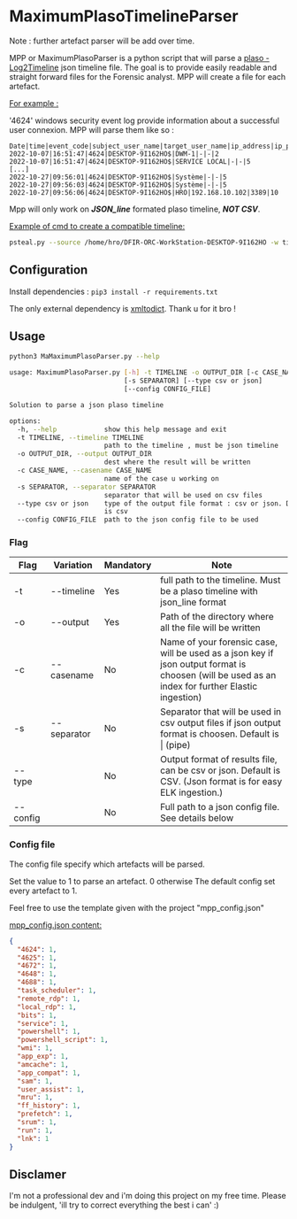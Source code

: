 # MaximumPlasoTimelineParser

Note : further artefact parser will be add over time.


MPP or MaximumPlasoParser is a python script that will parse a [plaso - Log2Timeline](https://github.com/log2timeline/plaso)  json timeline file.
The goal is to provide easily readable and straight forward files for the Forensic analyst.
MPP will create a file for each artefact.


<ins>For example :</ins>

'4624' windows security event log provide information about a successful user connexion.
MPP will parse them like so :

```csv
Date|time|event_code|subject_user_name|target_user_name|ip_address|ip_port|logon_type
2022-10-07|16:51:47|4624|DESKTOP-9I162HO$|DWM-1|-|-|2
2022-10-07|16:51:47|4624|DESKTOP-9I162HO$|SERVICE LOCAL|-|-|5
[...]
2022-10-27|09:56:01|4624|DESKTOP-9I162HO$|Système|-|-|5
2022-10-27|09:56:03|4624|DESKTOP-9I162HO$|Système|-|-|5
2022-10-27|09:56:06|4624|DESKTOP-9I162HO$|HRO|192.168.10.102|3389|10
```

Mpp will only work on ***JSON_line*** formated plaso timeline, ***NOT CSV***.

<ins> Example of cmd to create a compatible timeline:</ins>

```bash
psteal.py --source /home/hro/DFIR-ORC-WorkStation-DESKTOP-9I162HO -w timeline.json -o json_line
```

## Configuration

Install dependencies : `pip3 install -r requirements.txt`

The only external dependency is [xmltodict](https://pypi.org/project/xmltodict/).
Thank u for it bro !

## Usage

```bash
python3 MaMaximumPlasoParser.py --help

usage: MaximumPlasoParser.py [-h] -t TIMELINE -o OUTPUT_DIR [-c CASE_NAME]
                             [-s SEPARATOR] [--type csv or json]
                             [--config CONFIG_FILE]

Solution to parse a json plaso timeline

options:
  -h, --help            show this help message and exit
  -t TIMELINE, --timeline TIMELINE
                        path to the timeline , must be json timeline
  -o OUTPUT_DIR, --output OUTPUT_DIR
                        dest where the result will be written
  -c CASE_NAME, --casename CASE_NAME
                        name of the case u working on
  -s SEPARATOR, --separator SEPARATOR
                        separator that will be used on csv files
  --type csv or json    type of the output file format : csv or json. Default
                        is csv
  --config CONFIG_FILE  path to the json config file to be used
```


### Flag

| Flag     | Variation   | Mandatory | Note                                                                                                                                             |
|----------|-------------|-----------|--------------------------------------------------------------------------------------------------------------------------------------------------|
| -t       | --timeline  | Yes       | full path to the timeline. Must be a plaso timeline with json_line format                                                                        |
| -o       | --output    | Yes       | Path of the directory where all the file will be written                                                                                         |
| -c       | --casename  | No        | Name of your forensic case, will be used as a json key if json output format is choosen (will be used as an index for further Elastic ingestion) |
| -s       | --separator | No        | Separator that will be used in csv output files if json output format is choosen. Default is \| (pipe)                                           |
| --type   |             | No        | Output format of results file, can be csv or json. Default is CSV. (Json format is for easy ELK ingestion.)                                      |
| --config |             | No        | Full path to a json config file. See details below                                                                                               |


### Config file

The config file specify which artefacts will be parsed.

Set the value to 1 to parse an artefact. 0 otherwise  The default config set every artefact to 1.

Feel free to use the template given with the project "mpp_config.json"

<ins>mpp_config.json content:</ins>
```json
{
  "4624": 1,
  "4625": 1,
  "4672": 1,
  "4648": 1,
  "4688": 1,
  "task_scheduler": 1,
  "remote_rdp": 1,
  "local_rdp": 1,
  "bits": 1,
  "service": 1,
  "powershell": 1,
  "powershell_script": 1,
  "wmi": 1,
  "app_exp": 1,
  "amcache": 1,
  "app_compat": 1,
  "sam": 1,
  "user_assist": 1,
  "mru": 1,
  "ff_history": 1,
  "prefetch": 1,
  "srum": 1,
  "run": 1,
  "lnk": 1
}
```

## Disclamer

I'm not a professional dev and i'm doing this project on my free time.
Please be indulgent, 'ill try to correct everything the best i can' :)

